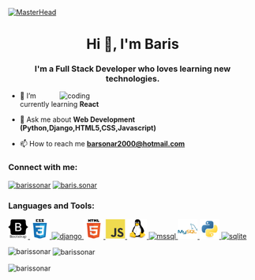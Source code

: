 [![MasterHead](https://www.trio.dev/hubfs/Imported_Blog_Media/26d95bb47f7e596f4bb99831bd11ecd1-3.jpg)](https://github.com/barissonar)
<h1 align="center">Hi 👋, I'm Baris</h1>
<h3 align="center">I'm a Full Stack Developer who loves learning new technologies.</h3>
<img align="right" alt="coding" width="400" src= "https://cdn.dribbble.com/users/1162077/screenshots/3848914/programmer.gif"> 



- 🌱 I’m currently learning **React**

- 💬 Ask me about **Web Development (Python,Django,HTML5,CSS,Javascript)**

- 📫 How to reach me **barsonar2000@hotmail.com**

<h3 align="left">Connect with me:</h3>
<p align="left">
<a href="https://linkedin.com/in/barissonar" target="blank"><img align="center" src="https://raw.githubusercontent.com/rahuldkjain/github-profile-readme-generator/master/src/images/icons/Social/linked-in-alt.svg" alt="barissonar" height="30" width="40" /></a>
<a href="https://instagram.com/baris.sonar" target="blank"><img align="center" src="https://raw.githubusercontent.com/rahuldkjain/github-profile-readme-generator/master/src/images/icons/Social/instagram.svg" alt="baris.sonar" height="30" width="40" /></a>
</p>

<h3 align="left">Languages and Tools:</h3>
<p align="left"> <a href="https://getbootstrap.com" target="_blank" rel="noreferrer"> <img src="https://raw.githubusercontent.com/devicons/devicon/master/icons/bootstrap/bootstrap-plain-wordmark.svg" alt="bootstrap" width="40" height="40"/> </a> <a href="https://www.w3schools.com/css/" target="_blank" rel="noreferrer"> <img src="https://raw.githubusercontent.com/devicons/devicon/master/icons/css3/css3-original-wordmark.svg" alt="css3" width="40" height="40"/> </a> <a href="https://www.djangoproject.com/" target="_blank" rel="noreferrer"> <img src="https://cdn.worldvectorlogo.com/logos/django.svg" alt="django" width="40" height="40"/> </a> <a href="https://www.w3.org/html/" target="_blank" rel="noreferrer"> <img src="https://raw.githubusercontent.com/devicons/devicon/master/icons/html5/html5-original-wordmark.svg" alt="html5" width="40" height="40"/> </a> <a href="https://developer.mozilla.org/en-US/docs/Web/JavaScript" target="_blank" rel="noreferrer"> <img src="https://raw.githubusercontent.com/devicons/devicon/master/icons/javascript/javascript-original.svg" alt="javascript" width="40" height="40"/> </a> <a href="https://www.linux.org/" target="_blank" rel="noreferrer"> <img src="https://raw.githubusercontent.com/devicons/devicon/master/icons/linux/linux-original.svg" alt="linux" width="40" height="40"/> </a> <a href="https://www.microsoft.com/en-us/sql-server" target="_blank" rel="noreferrer"> <img src="https://www.svgrepo.com/show/303229/microsoft-sql-server-logo.svg" alt="mssql" width="40" height="40"/> </a> <a href="https://www.mysql.com/" target="_blank" rel="noreferrer"> <img src="https://raw.githubusercontent.com/devicons/devicon/master/icons/mysql/mysql-original-wordmark.svg" alt="mysql" width="40" height="40"/> </a> <a href="https://www.python.org" target="_blank" rel="noreferrer"> <img src="https://raw.githubusercontent.com/devicons/devicon/master/icons/python/python-original.svg" alt="python" width="40" height="40"/> </a> <a href="https://www.sqlite.org/" target="_blank" rel="noreferrer"> <img src="https://www.vectorlogo.zone/logos/sqlite/sqlite-icon.svg" alt="sqlite" width="40" height="40"/> </a> </p>

<p><img align="left" src="https://github-readme-stats.vercel.app/api/top-langs?username=barissonar&show_icons=true&locale=en&layout=compact" alt="barissonar" /></p>

<p>&nbsp;<img align="center" src="https://github-readme-stats.vercel.app/api?username=barissonar&show_icons=true&locale=en" alt="barissonar" /></p>

<p><img align="center" src="https://github-readme-streak-stats.herokuapp.com/?user=barissonar&" alt="barissonar" /></p>


